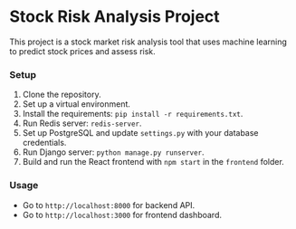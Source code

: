 # Stock Risk Analysis Project

This project is a stock market risk analysis tool that uses machine learning to predict stock prices and assess risk.

### Setup

1. Clone the repository.
2. Set up a virtual environment.
3. Install the requirements: `pip install -r requirements.txt`.
4. Run Redis server: `redis-server`.
5. Set up PostgreSQL and update `settings.py` with your database credentials.
6. Run Django server: `python manage.py runserver`.
7. Build and run the React frontend with `npm start` in the `frontend` folder.

### Usage

- Go to `http://localhost:8000` for backend API.
- Go to `http://localhost:3000` for frontend dashboard.
